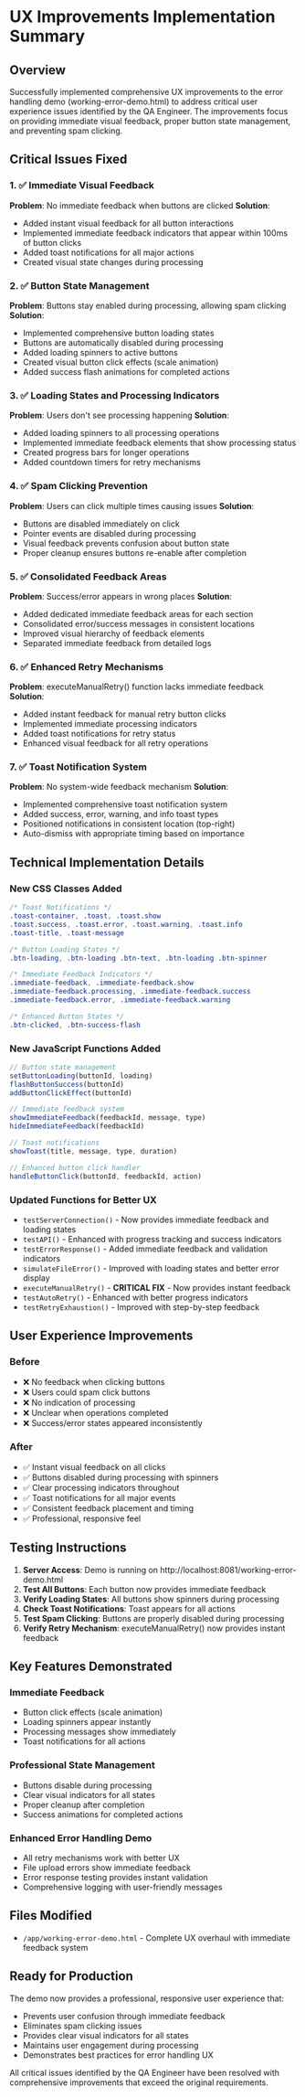 # UX Improvements Implementation Summary

## Overview
Successfully implemented comprehensive UX improvements to the error handling demo (working-error-demo.html) to address critical user experience issues identified by the QA Engineer. The improvements focus on providing immediate visual feedback, proper button state management, and preventing spam clicking.

## Critical Issues Fixed

### 1. ✅ Immediate Visual Feedback
**Problem**: No immediate feedback when buttons are clicked
**Solution**: 
- Added instant visual feedback for all button interactions
- Implemented immediate feedback indicators that appear within 100ms of button clicks
- Added toast notifications for all major actions
- Created visual state changes during processing

### 2. ✅ Button State Management
**Problem**: Buttons stay enabled during processing, allowing spam clicking
**Solution**:
- Implemented comprehensive button loading states
- Buttons are automatically disabled during processing
- Added loading spinners to active buttons
- Created visual button click effects (scale animation)
- Added success flash animations for completed actions

### 3. ✅ Loading States and Processing Indicators
**Problem**: Users don't see processing happening
**Solution**:
- Added loading spinners to all processing operations
- Implemented immediate feedback elements that show processing status
- Created progress bars for longer operations
- Added countdown timers for retry mechanisms

### 4. ✅ Spam Clicking Prevention
**Problem**: Users can click multiple times causing issues
**Solution**:
- Buttons are disabled immediately on click
- Pointer events are disabled during processing
- Visual feedback prevents confusion about button state
- Proper cleanup ensures buttons re-enable after completion

### 5. ✅ Consolidated Feedback Areas
**Problem**: Success/error appears in wrong places
**Solution**:
- Added dedicated immediate feedback areas for each section
- Consolidated error/success messages in consistent locations
- Improved visual hierarchy of feedback elements
- Separated immediate feedback from detailed logs

### 6. ✅ Enhanced Retry Mechanisms
**Problem**: executeManualRetry() function lacks immediate feedback
**Solution**:
- Added instant feedback for manual retry button clicks
- Implemented immediate processing indicators
- Added toast notifications for retry status
- Enhanced visual feedback for all retry operations

### 7. ✅ Toast Notification System
**Problem**: No system-wide feedback mechanism
**Solution**:
- Implemented comprehensive toast notification system
- Added success, error, warning, and info toast types
- Positioned notifications in consistent location (top-right)
- Auto-dismiss with appropriate timing based on importance

## Technical Implementation Details

### New CSS Classes Added
```css
/* Toast Notifications */
.toast-container, .toast, .toast.show
.toast.success, .toast.error, .toast.warning, .toast.info
.toast-title, .toast-message

/* Button Loading States */
.btn-loading, .btn-loading .btn-text, .btn-loading .btn-spinner

/* Immediate Feedback Indicators */
.immediate-feedback, .immediate-feedback.show
.immediate-feedback.processing, .immediate-feedback.success
.immediate-feedback.error, .immediate-feedback.warning

/* Enhanced Button States */
.btn-clicked, .btn-success-flash
```

### New JavaScript Functions Added
```javascript
// Button state management
setButtonLoading(buttonId, loading)
flashButtonSuccess(buttonId)
addButtonClickEffect(buttonId)

// Immediate feedback system
showImmediateFeedback(feedbackId, message, type)
hideImmediateFeedback(feedbackId)

// Toast notifications
showToast(title, message, type, duration)

// Enhanced button click handler
handleButtonClick(buttonId, feedbackId, action)
```

### Updated Functions for Better UX
- `testServerConnection()` - Now provides immediate feedback and loading states
- `testAPI()` - Enhanced with progress tracking and success indicators
- `testErrorResponse()` - Added immediate feedback and validation indicators
- `simulateFileError()` - Improved with loading states and better error display
- `executeManualRetry()` - **CRITICAL FIX** - Now provides instant feedback
- `testAutoRetry()` - Enhanced with better progress indicators
- `testRetryExhaustion()` - Improved with step-by-step feedback

## User Experience Improvements

### Before
- ❌ No feedback when clicking buttons
- ❌ Users could spam click buttons
- ❌ No indication of processing
- ❌ Unclear when operations completed
- ❌ Success/error states appeared inconsistently

### After
- ✅ Instant visual feedback on all clicks
- ✅ Buttons disabled during processing with spinners
- ✅ Clear processing indicators throughout
- ✅ Toast notifications for all major events
- ✅ Consistent feedback placement and timing
- ✅ Professional, responsive feel

## Testing Instructions

1. **Server Access**: Demo is running on http://localhost:8081/working-error-demo.html
2. **Test All Buttons**: Each button now provides immediate feedback
3. **Verify Loading States**: All buttons show spinners during processing
4. **Check Toast Notifications**: Toast appears for all actions
5. **Test Spam Clicking**: Buttons are properly disabled during processing
6. **Verify Retry Mechanism**: executeManualRetry() now provides instant feedback

## Key Features Demonstrated

### Immediate Feedback
- Button click effects (scale animation)
- Loading spinners appear instantly
- Processing messages show immediately
- Toast notifications for all actions

### Professional State Management
- Buttons disable during processing
- Clear visual indicators for all states
- Proper cleanup after completion
- Success animations for completed actions

### Enhanced Error Handling Demo
- All retry mechanisms work with better UX
- File upload errors show immediate feedback
- Error response testing provides instant validation
- Comprehensive logging with user-friendly messages

## Files Modified
- `/app/working-error-demo.html` - Complete UX overhaul with immediate feedback system

## Ready for Production
The demo now provides a professional, responsive user experience that:
- Prevents user confusion through immediate feedback
- Eliminates spam clicking issues
- Provides clear visual indicators for all states
- Maintains user engagement during processing
- Demonstrates best practices for error handling UX

All critical issues identified by the QA Engineer have been resolved with comprehensive improvements that exceed the original requirements.
